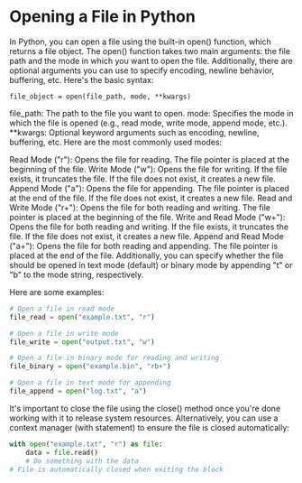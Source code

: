 # Opening a File in Python

In Python, you can open a file using the built-in open() function, which returns a file object. The open() function takes two main arguments: the file path and the mode in which you want to open the file. Additionally, there are optional arguments you can use to specify encoding, newline behavior, buffering, etc. Here's the basic syntax:

```
file_object = open(file_path, mode, **kwargs)
```

file_path: The path to the file you want to open.
mode: Specifies the mode in which the file is opened (e.g., read mode, write mode, append mode, etc.).
**kwargs: Optional keyword arguments such as encoding, newline, buffering, etc.
Here are the most commonly used modes:

Read Mode ("r"): Opens the file for reading. The file pointer is placed at the beginning of the file.
Write Mode ("w"): Opens the file for writing. If the file exists, it truncates the file. If the file does not exist, it creates a new file.
Append Mode ("a"): Opens the file for appending. The file pointer is placed at the end of the file. If the file does not exist, it creates a new file.
Read and Write Mode ("r+"): Opens the file for both reading and writing. The file pointer is placed at the beginning of the file.
Write and Read Mode ("w+"): Opens the file for both reading and writing. If the file exists, it truncates the file. If the file does not exist, it creates a new file.
Append and Read Mode ("a+"): Opens the file for both reading and appending. The file pointer is placed at the end of the file.
Additionally, you can specify whether the file should be opened in text mode (default) or binary mode by appending "t" or "b" to the mode string, respectively.

Here are some examples:

```python
# Open a file in read mode
file_read = open("example.txt", "r")

# Open a file in write mode
file_write = open("output.txt", "w")

# Open a file in binary mode for reading and writing
file_binary = open("example.bin", "rb+")

# Open a file in text mode for appending
file_append = open("log.txt", "a")
```

It's important to close the file using the close() method once you're done working with it to release system resources. Alternatively, you can use a context manager (with statement) to ensure the file is closed automatically:

```python
with open("example.txt", "r") as file:
    data = file.read()
    # Do something with the data
# File is automatically closed when exiting the block
```

